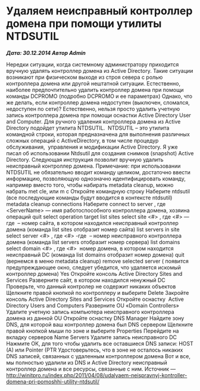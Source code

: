 # Удаляем неисправный контроллер домена при помощи утилиты NTDSUTIL                	  
***Дата: 30.12.2014 Автор Admin***

Нередки ситуации, когда системному администратору приходится вручную удалять контроллер домена из Active Directory. Такие ситуации возникают при физическом выходе из строя севера с ролью контроллера домена или другой нештатной ситуации. Естественно, наиболее предпочтительно удалить контроллер домена при помощи команды DCPROMO (подробно DCPROMO и ее параметрах) Однако, что же делать, если контроллер домена недоступен (выключен, сломался, недоступен по сети)?
Естественно, нельзя просто удалить учетную запись контроллера домена при помощи оснастки Active Directory User and Computer. Для ручного удаления контроллера домена из Active Directory подойдет утилита NTDSUTIL.  NTDSUTIL – это утилита командной строки, которая предназначена для выполнения различных сложных операций с ActiveDirectory, в том числе процедур обслуживания,  управления и модификации Active Directory. Я уже писал об использовании Ntdsutil для создания снимков (snapshot) Active Directory.
Следующая инструкция позволит вручную удалить неисправный контроллер домена.
Примечание: при использовании NTDSUTIL не обязательно вводит команду целиком, достаточно ввести  информацию, позволяющую однозначно идентифицировать команду, например вместо того, чтобы набирать metadata cleanup, можно набрать met cle, или m c
Откройте командную строку
Наберите
ntdsutil
(все последующие команды будут вводится в контексте ntdsutil)
metadata cleanup
connections
Наберите
connect to server
, где &lt;ServerName&gt; — имя работоспособного контроллера домена, хозяина операций
quit
select operation target
list sites
select site &lt;#&gt;
, где &lt;#&gt; — где  – номер сайта, в котором находился неисправный контроллер домена (команда list sites отобразит номер сайта)
list servers in site
select server &lt;#&gt;
, где &lt;#&gt; -где  – номер неисправного контроллера домена (команда list servers отобразит номер сервера)
list domains
select domain &lt;#&gt;
, где &lt;#&gt;  номер домена, в котором находится неисправный DC (команда list domains отобразит номер домена)
quit
(вернемся в меню metadata cleanup)
remove selected server
( появится предупреждающее окно, следует убедится, что удаляется искомый контроллер домена)
Yes
Откройте консоль Active Directory Sites and Services
Разверните сайт, в котором находился ненужный DC
Проверьте, что данный контролер не содержит никаких объектов
Щелкните правой кнопкой по контроллеру и выберите Delete
Закройте консоль Active Directory Sites and Services
Откройте оснастку  Active Directory Users and Computers
Разверните OU «Domain Controllers»
Удалите учетную запись компьютера неисправного контроллера домена из данной OU
Откройте оснастку DNS Manager
Найдите зону DNS, для которой ваш контроллер домена был DNS сервером
Щелкните правой кнопкой мыши по зоне и выберите Properties
Перейдите на вкладку серверов Name Servers
Удалите запись неисправного DC
Нажмите ОК, для того чтобы удалить все оставшиеся DNS записи: HOST (A) или Pointer (PTR
Удостоверьтесь, что в зоне не осталось никаких DNS записей, связанных с удаленным контроллером домена
Вот и все, мы полностью удалили из DNS и Active Directory неисправный контроллер домена и все ресурсы, связанные с ним.
Источник &#8212; http://winitpro.ru/index.php/2011/04/08/udalyaem-neispravnyj-kontroller-domena-pri-pomoshhi-utility-ntdsutil/

